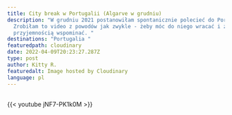 ```yaml
---
title: City break w Portugalii (Algarve w grudniu)
description: "W grudniu 2021 postanowiłam spontanicznie polecieć do Portugalii.
  Zrobiłam to video z powodów jak zwykle - żeby móc do niego wracać i z
  przyjemnością wspominać. "
destinations: "Portugalia "
featuredpath: cloudinary
date: 2022-04-09T20:23:27.287Z
type: post
author: Kitty R.
featuredalt: Image hosted by Cloudinary
language: pl
---
```

<br>{{< youtube jNF7-PK1k0M  >}}</br>